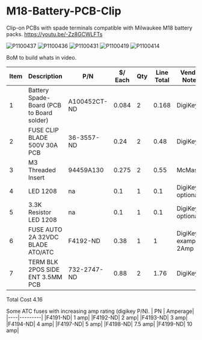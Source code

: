 # M18-Battery-PCB-Clip
Clip-on PCBs with spade terminals compatible with Milwaukee M18 battery packs. 
https://youtu.be/-Zz8GCWLFTs

![P1100437](https://github.com/user-attachments/assets/ee64d6ab-c08d-48b7-a5c6-b3ada54877be)
![P1100436](https://github.com/user-attachments/assets/e55b9321-e286-4443-8142-17e128838322)
![P1100431](https://github.com/user-attachments/assets/430ef530-c3c8-4604-98ad-9fdf5d7b2cd7)
![P1100419](https://github.com/user-attachments/assets/ec0372de-abf6-4da7-82e9-2ab3f26a7eb7)
![P1100414](https://github.com/user-attachments/assets/beac9eee-0855-45e0-bd37-8f1f54066365)

BoM to build whats in video. 

|Item	|Description	|P/N	|$/ Each |	Qty|	Line Total|	Vendor	Notes|
|-----|-------------|-----|---------|----|------------|--------------------|
|1|	Battery Spade-Board (PCB to Board solder)|	A100452CT-ND	|0.084	|2|	0.168|	DigiKey	|
|2|	FUSE CLIP BLADE 500V 30A PCB	|36-3557-ND|	0.24|	2|	0.48|	DigiKey	|
|3|	M3 Threaded Insert	|94459A130	|0.275|	2	|0.55|	McMaster|	
|4|	LED 1208	|na	|0.1	|1|	0.1|	DigiKey	optional|
|5|	3.3K Resistor LED 1208|	na|	0.1|	1	|0.1|	DigiKey	optional|
|6|	FUSE AUTO 2A 32VDC BLADE ATO/ATC|	F4192-ND|	0.38|	1|	1|	DigiKey	example 2Amp|
|7|	TERM BLK 2POS SIDE ENT 3.5MM PCB|	732-2747-ND|	0.88	|2	|1.76|	DigiKey	|

Total Cost 4.16




Some ATC fuses with increasing amp rating (digikey P/N).
| PN | Amperage|
|----|---------|
|F4191-ND| 1 amp|
|F4192-ND| 2 amp|
|F4193-ND| 3 amp|
|F4194-ND| 4 amp|
|F4197-ND| 5 amp|
|F4198-ND| 7.5 amp|
|F4199-ND| 10 amp|
